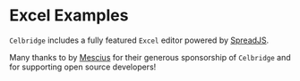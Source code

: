 # Excel Examples

`Celbridge` includes a fully featured `Excel` editor powered by [SpreadJS](https://developer.mescius.com/spreadjs). 

Many thanks to by [Mescius](https://developer.mescius.com/) for their generous sponsorship of `Celbridge` and for supporting open source developers!


